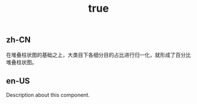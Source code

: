 ﻿---
order: 0
title:
  zh-CN: 百分比堆叠柱状图
  en-US: Percent Stacked Column
---

## zh-CN

在堆叠柱状图的基础之上，大类目下各细分目的占比进行归一化，就形成了百分比堆叠柱状图。

## en-US

Description about this component.
